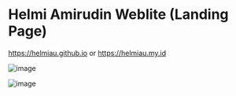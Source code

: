 # Helmi Amirudin Weblite (Landing Page)
https://helmiau.github.io or https://helmiau.my.id

![image](https://user-images.githubusercontent.com/20932301/127013338-c6b2d3e5-fa85-457a-9d96-7c0fb7b505d2.png)

![image](https://user-images.githubusercontent.com/20932301/127013492-11f4f37b-0429-42ad-b4bd-5e16b4cce75a.png)
